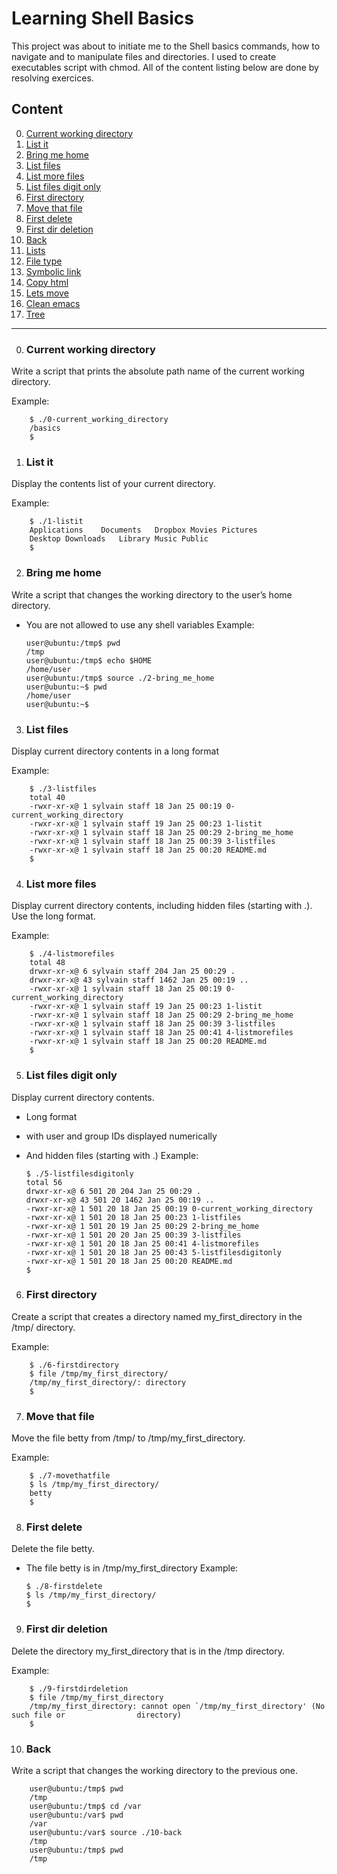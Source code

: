 # Learning Shell Basics
This project was about to initiate me to the Shell basics commands, how to navigate and to manipulate files and directories.
I used to create executables script with chmod.
All of the content listing below are done by resolving exercices.

## Content

0. [Current working directory](#current-working-directory)
1. [List it](#list-it)
2. [Bring me home](#bring-me-home)
3. [List files](#list-files)
4. [List more files](#list-more-files)
5. [List files digit only](#list-files-digit-only)
6. [First directory](#first-directory)
7. [Move that file](#move-that-file)
8. [First delete](#first-delete)
9. [First dir deletion](#first-dir-deletion)
10. [Back](#back)
11. [Lists](#lists)
12. [File type](#file-type)
13. [Symbolic link](#symbolic-link)
14. [Copy html](#copy-html)
15. [Lets move](#lets-move)
16. [Clean emacs](#clean-emacs)
17. [Tree](#tree)

---------------------------------------------

0. ### Current working directory

Write a script that prints the absolute path name of the current working directory.

Example:

        $ ./0-current_working_directory
        /basics
        $


1. ### List it

Display the contents list of your current directory.

Example:

        $ ./1-listit
        Applications    Documents   Dropbox Movies Pictures
        Desktop Downloads   Library Music Public
        $


2. ### Bring me home

Write a script that changes the working directory to the user’s home directory.

  * You are not allowed to use any shell variables
Example:

        user@ubuntu:/tmp$ pwd
        /tmp
        user@ubuntu:/tmp$ echo $HOME
        /home/user
        user@ubuntu:/tmp$ source ./2-bring_me_home
        user@ubuntu:~$ pwd
        /home/user
        user@ubuntu:~$


3. ### List files

Display current directory contents in a long format

Example:

        $ ./3-listfiles
        total 40
        -rwxr-xr-x@ 1 sylvain staff 18 Jan 25 00:19 0-current_working_directory
        -rwxr-xr-x@ 1 sylvain staff 19 Jan 25 00:23 1-listit
        -rwxr-xr-x@ 1 sylvain staff 18 Jan 25 00:29 2-bring_me_home
        -rwxr-xr-x@ 1 sylvain staff 18 Jan 25 00:39 3-listfiles
        -rwxr-xr-x@ 1 sylvain staff 18 Jan 25 00:20 README.md
        $

4. ### List more files

Display current directory contents, including hidden files (starting with .). Use the long format.

Example:

        $ ./4-listmorefiles
        total 48
        drwxr-xr-x@ 6 sylvain staff 204 Jan 25 00:29 .
        drwxr-xr-x@ 43 sylvain staff 1462 Jan 25 00:19 ..
        -rwxr-xr-x@ 1 sylvain staff 18 Jan 25 00:19 0-current_working_directory
        -rwxr-xr-x@ 1 sylvain staff 19 Jan 25 00:23 1-listit
        -rwxr-xr-x@ 1 sylvain staff 18 Jan 25 00:29 2-bring_me_home
        -rwxr-xr-x@ 1 sylvain staff 18 Jan 25 00:39 3-listfiles
        -rwxr-xr-x@ 1 sylvain staff 18 Jan 25 00:41 4-listmorefiles
        -rwxr-xr-x@ 1 sylvain staff 18 Jan 25 00:20 README.md
        $


5. ### List files digit only

Display current directory contents.

  * Long format
  * with user and group IDs displayed numerically
  * And hidden files (starting with .)
Example:

        $ ./5-listfilesdigitonly
        total 56
        drwxr-xr-x@ 6 501 20 204 Jan 25 00:29 .
        drwxr-xr-x@ 43 501 20 1462 Jan 25 00:19 ..
        -rwxr-xr-x@ 1 501 20 18 Jan 25 00:19 0-current_working_directory
        -rwxr-xr-x@ 1 501 20 18 Jan 25 00:23 1-listfiles
        -rwxr-xr-x@ 1 501 20 19 Jan 25 00:29 2-bring_me_home
        -rwxr-xr-x@ 1 501 20 20 Jan 25 00:39 3-listfiles
        -rwxr-xr-x@ 1 501 20 18 Jan 25 00:41 4-listmorefiles
        -rwxr-xr-x@ 1 501 20 18 Jan 25 00:43 5-listfilesdigitonly
        -rwxr-xr-x@ 1 501 20 18 Jan 25 00:20 README.md
        $


6. ### First directory

Create a script that creates a directory named my_first_directory in the /tmp/ directory.

Example:

        $ ./6-firstdirectory
        $ file /tmp/my_first_directory/
        /tmp/my_first_directory/: directory
        $


7. ### Move that file

Move the file betty from /tmp/ to /tmp/my_first_directory.

Example:

        $ ./7-movethatfile
        $ ls /tmp/my_first_directory/
        betty
        $


8. ### First delete

Delete the file betty.

  * The file betty is in /tmp/my_first_directory
Example:

        $ ./8-firstdelete
        $ ls /tmp/my_first_directory/
        $


9. ### First dir deletion

Delete the directory my_first_directory that is in the /tmp directory.

Example:

        $ ./9-firstdirdeletion
        $ file /tmp/my_first_directory
        /tmp/my_first_directory: cannot open `/tmp/my_first_directory' (No such file or                directory)
        $


10. ### Back

Write a script that changes the working directory to the previous one.

        user@ubuntu:/tmp$ pwd
        /tmp
        user@ubuntu:/tmp$ cd /var
        user@ubuntu:/var$ pwd
        /var
        user@ubuntu:/var$ source ./10-back
        /tmp
        user@ubuntu:/tmp$ pwd
        /tmp
